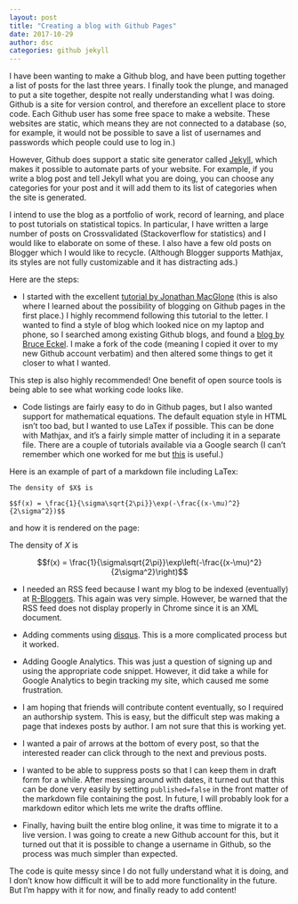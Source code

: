 ```yaml
---
layout: post
title: "Creating a blog with Github Pages"
date: 2017-10-29
author: dsc
categories: github jekyll
---
```


I have been wanting to make a Github blog, and have been putting together a list of posts for the last three years. 
I finally took the plunge, and managed to put a site together, despite not really understanding what I was doing. Github is a site for 
version control, and therefore an excellent place to store code. Each Github user has some free space to make a website. These websites 
are static, which means they are not connected to a database \(so, for example, it would not be possible to save a list of usernames and 
passwords which people could use to log in.\)

However, Github does support a static site generator called <a href="https://jekyllrb.com/">Jekyll</a>, which makes it possible to automate parts of your website. 
For example, if you write a blog post and tell Jekyll what you are doing, you can choose any categories for your post and it will add 
them to its list of categories when the site is generated.

I intend to use the blog as a portfolio of work, record of learning, and place to post tutorials on statistical topics. 
In particular, I have written a large number of posts on Crossvalidated \(Stackoverflow for statistics\) and I would like to elaborate 
on some of these. I also have a few old posts on Blogger which I would like to recycle. \(Although Blogger supports Mathjax, its styles 
are not fully customizable and it has distracting ads.\)

Here are the steps:

* I started with the excellent <a href="http://jmcglone.com/guides/github-pages/">tutorial by Jonathan MacGlone</a> (this is also where I 
learned about the possibility of 
blogging on Github pages in the first place.) I highly recommend following this tutorial to the letter.
I wanted to find a style of blog which looked nice on my laptop and phone, so I searched among existing Github blogs, and found a 
<a href="http://bruceeckel.github.io/">blog 
by Bruce Eckel</a>. I make a fork of the code \(meaning I copied it over to my new Github account verbatim\) 
and then altered some things to get it closer to what I wanted.

This step is also highly recommended! One benefit of open source tools is being able to see what working code looks like.

* Code listings are fairly easy to do in Github pages, but I also wanted support for mathematical equations. The default equation style 
in HTML isn’t too bad, but I wanted to use LaTex if possible. This can be done with Mathjax, and it’s a fairly simple matter of 
including it in a separate file. There are a couple of tutorials available via a Google search \(I can’t remember which one worked for 
me but <a href="http://csega.github.io/mypost/2017/03/28/how-to-set-up-mathjax-on-jekyll-and-github-properly.html">this</a> is useful.)

Here is an example of part of a markdown file including LaTex:

~~~
The density of $X$ is 

$$f(x) = \frac{1}{\sigma\sqrt{2\pi}}\exp(-\frac{(x-\mu)^2}{2\sigma^2})$$
~~~

and how it is rendered on the page:

The density of $X$ is 

$$f(x) = \frac{1}{\sigma\sqrt{2\pi}}\exp\left(-\frac{(x-\mu)^2}{2\sigma^2}\right)$$

* I needed an RSS feed because I want my blog to be indexed \(eventually\) at <a href="https://www.r-bloggers.com/">R-Bloggers</a>. 
This again was very simple. However, be warned that the RSS feed does not display properly in Chrome since it is an XML document.

* Adding comments using <a href="https://disqus.com/">disqus</a>. This is a more complicated process but it worked.

* Adding Google Analytics. This was just a question of signing up and using the appropriate code snippet. However, it did take a while 
for Google Analytics to begin tracking my site, which caused me some frustration.

* I am hoping that friends will contribute content eventually, so I required an authorship system. This is easy, but the difficult step 
was making a page that indexes posts by author. I am not sure that this is working yet.

* I wanted a pair of arrows at the bottom of every post, so that the interested reader can click through to the next and previous posts.

* I wanted to be able to suppress posts so that I can keep them in draft form for a while. After messing around with dates, it turned out that this can be done very easily by setting `published=false` in the front matter of the markdown file containing the post. In future, I will probably look for a markdown 
editor which lets me write the drafts offline.

* Finally, having built the entire blog online, it was time to migrate it to a live version. I was going to create a new Github account 
for this, but it turned out that it is possible to change a username in Github, so the process was much simpler than expected.

The code is quite messy since I do not fully understand what it is doing, and I don’t know how difficult 
it will be to add more functionality in the future. But I’m happy with it for now, and finally ready to add content!
